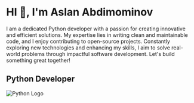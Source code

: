 # HI 👋, I'm Aslan Abdimominov

I am a dedicated Python developer with a passion for creating innovative and efficient solutions. My expertise lies in writing clean and maintainable code, and I enjoy contributing to open-source projects. Constantly exploring new technologies and enhancing my skills, I aim to solve real-world problems through impactful software development. Let's build something great together!
## Python Developer

![Python Logo](https://upload.wikimedia.org/wikipedia/commons/c/c3/Python-logo-notext.svg)
